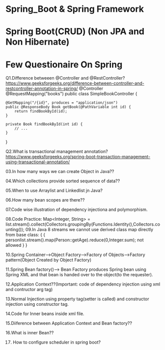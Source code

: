 # Spring_Boot & Spring Framework
# Spring Boot(CRUD) (Non JPA and Non Hibernate)
# Few Questionaire On Spring
Q1.Difference betweeen @Controller and @RestController?
https://www.geeksforgeeks.org/difference-between-controller-and-restcontroller-annotation-in-spring/
	@Controller
@RequestMapping("books")
public class SimpleBookController {

    @GetMapping("/{id}", produces = "application/json")
    public @ResponseBody Book getBook(@PathVariable int id) {
        return findBookById(id);
    }

    private Book findBookById(int id) {
        // ...
    }
}

Q2.What is transactional management annotation?
https://www.geeksforgeeks.org/spring-boot-transaction-management-using-transactional-annotation/

03.In how many ways we can create Object in Java??

04.Which collections provide sorted sequence of data??

05.When to use Arraylist and Linkedlist jn Java?

06.How many bean scopes are there??

07.Code wise illustration of dependency injectiona and polymorphism.

08.Code Practice:
	Map<Integer, String> = list.stream().collect(Collectors.groupingBy(Functions.Identity(),Collectors.counting());
09.In Java 8 streams we cannot use derived class map directly from base class:
{
	{
		personlist.stream().map(Person::getAge).reduce(0,Integer.sum); not allowed
	}
}

10.Spring Container-->Object Factory-->Factory of Objects-->Factory pattern(Object Created by Object Factory)

11.Spring Bean factory()--> Bean Factory produces Spring bean using Spring XML and that bean is handed over to the object(to the requester).

12.Application Context??(Important: code of dependency injection using xml and contructor arg tag)

13.Normal Injection using property tag(setter is called) and constructor injection using constructor tag.

14.Code for Inner beans inside xml file.

15.Diiference between Application Context and Bean factory??

16.What is inner Bean??

17. How to configure scheduler in spring boot?
